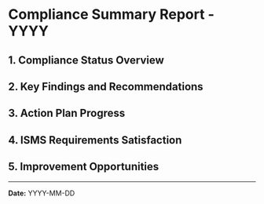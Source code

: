 # Compliance Summary Report - YYYY

## 1. Compliance Status Overview

## 2. Key Findings and Recommendations

## 3. Action Plan Progress

## 4. ISMS Requirements Satisfaction

## 5. Improvement Opportunities

---
**Date:** YYYY-MM-DD